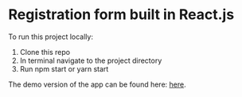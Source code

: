 # Registration form built in React.js

To run this project locally:
1. Clone this repo
2. In terminal navigate to the project directory
3. Run npm start or yarn start

The demo version of the app can be found here: [here](https://fv-registration-form.netlify.app/).

## 

